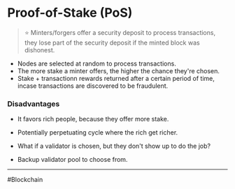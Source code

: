 # Proof-of-Stake (PoS)
> ⭐ Minters/forgers offer a security deposit to process transactions, they lose part of the security deposit if the minted block was dishonest.

- Nodes are selected at random to process transactions.
- The more stake a minter offers, the higher the chance they're chosen.
- Stake + transactionn rewards returned after a certain period of time, incase transactions are discovered to be fraudulent.

### Disadvantages
- It favors rich people, because they offer more stake.
- Potentially perpetuating cycle where the rich get richer.

- What if a validator is chosen, but they don't show up to do the job?
- Backup validator pool to choose from.

---
#Blockchain 


